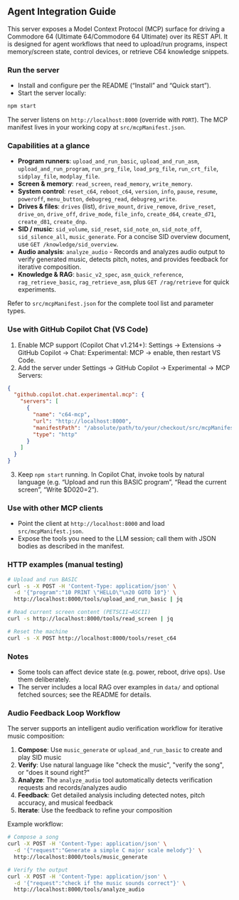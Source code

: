 ## Agent Integration Guide

This server exposes a Model Context Protocol (MCP) surface for driving a Commodore 64 (Ultimate 64/Commodore 64 Ultimate) over its REST API. It is designed for agent workflows that need to upload/run programs, inspect memory/screen state, control devices, or retrieve C64 knowledge snippets.

### Run the server
- Install and configure per the README (“Install” and “Quick start”).
- Start the server locally:

```bash
npm start
```

The server listens on `http://localhost:8000` (override with `PORT`). The MCP manifest lives in your working copy at `src/mcpManifest.json`.

### Capabilities at a glance
- **Program runners**: `upload_and_run_basic`, `upload_and_run_asm`, `upload_and_run_program`, `run_prg_file`, `load_prg_file`, `run_crt_file`, `sidplay_file`, `modplay_file`.
- **Screen & memory**: `read_screen`, `read_memory`, `write_memory`.
- **System control**: `reset_c64`, `reboot_c64`, `version`, `info`, `pause`, `resume`, `poweroff`, `menu_button`, `debugreg_read`, `debugreg_write`.
- **Drives & files**: `drives` (list), `drive_mount`, `drive_remove`, `drive_reset`, `drive_on`, `drive_off`, `drive_mode`, `file_info`, `create_d64`, `create_d71`, `create_d81`, `create_dnp`.
- **SID / music**: `sid_volume`, `sid_reset`, `sid_note_on`, `sid_note_off`, `sid_silence_all`, `music_generate`. For a concise SID overview document, use `GET /knowledge/sid_overview`.
- **Audio analysis**: `analyze_audio` - Records and analyzes audio output to verify generated music, detects pitch, notes, and provides feedback for iterative composition.
- **Knowledge & RAG**: `basic_v2_spec`, `asm_quick_reference`, `rag_retrieve_basic`, `rag_retrieve_asm`, plus `GET /rag/retrieve` for quick experiments.

Refer to `src/mcpManifest.json` for the complete tool list and parameter types.

### Use with GitHub Copilot Chat (VS Code)
1) Enable MCP support (Copilot Chat v1.214+): Settings → Extensions → GitHub Copilot → Chat: Experimental: MCP → enable, then restart VS Code.
2) Add the server under Settings → GitHub Copilot → Experimental → MCP Servers:

```json
{
  "github.copilot.chat.experimental.mcp": {
    "servers": [
      {
        "name": "c64-mcp",
        "url": "http://localhost:8000",
        "manifestPath": "/absolute/path/to/your/checkout/src/mcpManifest.json",
        "type": "http"
      }
    ]
  }
}
```

3) Keep `npm start` running. In Copilot Chat, invoke tools by natural language (e.g. “Upload and run this BASIC program”, “Read the current screen”, “Write $D020=2”).

### Use with other MCP clients
- Point the client at `http://localhost:8000` and load `src/mcpManifest.json`.
- Expose the tools you need to the LLM session; call them with JSON bodies as described in the manifest.

### HTTP examples (manual testing)
```bash
# Upload and run BASIC
curl -s -X POST -H 'Content-Type: application/json' \
  -d '{"program":"10 PRINT \"HELLO\"\n20 GOTO 10"}' \
  http://localhost:8000/tools/upload_and_run_basic | jq

# Read current screen content (PETSCII→ASCII)
curl -s http://localhost:8000/tools/read_screen | jq

# Reset the machine
curl -s -X POST http://localhost:8000/tools/reset_c64
```

### Notes
- Some tools can affect device state (e.g. power, reboot, drive ops). Use them deliberately.
- The server includes a local RAG over examples in `data/` and optional fetched sources; see the README for details.

### Audio Feedback Loop Workflow
The server supports an intelligent audio verification workflow for iterative music composition:

1. **Compose**: Use `music_generate` or `upload_and_run_basic` to create and play SID music
2. **Verify**: Use natural language like "check the music", "verify the song", or "does it sound right?"
3. **Analyze**: The `analyze_audio` tool automatically detects verification requests and records/analyzes audio
4. **Feedback**: Get detailed analysis including detected notes, pitch accuracy, and musical feedback
5. **Iterate**: Use the feedback to refine your composition

Example workflow:
```bash
# Compose a song
curl -X POST -H 'Content-Type: application/json' \
  -d '{"request":"Generate a simple C major scale melody"}' \
  http://localhost:8000/tools/music_generate

# Verify the output  
curl -X POST -H 'Content-Type: application/json' \
  -d '{"request":"check if the music sounds correct"}' \
  http://localhost:8000/tools/analyze_audio
```
